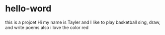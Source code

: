 # hello-word
this is a projcet
Hi my name is Tayler and I like to play basketball sing, draw, and write poems also i love the color red

